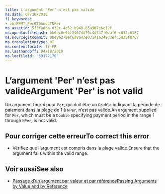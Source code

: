 ```yaml
---
title: L’argument 'Per' n’est pas valide
ms.date: 07/20/2015
f1_keywords:
- vbrPPMT_PerGT0AndLTNPer
ms.assetid: 5f3fadba-d32c-4e52-b949-85a907e6c12f
ms.openlocfilehash: bb6ec0e94f5467dd70c4d747f6daf6ec812c6187
ms.sourcegitcommit: 0be8a279af6d8a43e03141e349d3efd5d35f8767
ms.translationtype: HT
ms.contentlocale: fr-FR
ms.lasthandoff: 04/18/2019
ms.locfileid: "59172170"
---
```

# <a name="argument-per-is-not-valid"></a><span data-ttu-id="b1f13-102">L’argument 'Per' n’est pas valide</span><span class="sxs-lookup"><span data-stu-id="b1f13-102">Argument 'Per' is not valid</span></span>
<span data-ttu-id="b1f13-103">Un argument fourni pour `Per`, qui doit être un `Double` indiquant la période de paiement dans la plage de 1 à `NPer`, n’est pas valide.</span><span class="sxs-lookup"><span data-stu-id="b1f13-103">An argument supplied for `Per`, which must be a `Double` specifying payment period in the range 1 through `NPer`, is not valid.</span></span>  
  
## <a name="to-correct-this-error"></a><span data-ttu-id="b1f13-104">Pour corriger cette erreur</span><span class="sxs-lookup"><span data-stu-id="b1f13-104">To correct this error</span></span>  
  
-   <span data-ttu-id="b1f13-105">Vérifiez que l’argument est compris dans la plage valide.</span><span class="sxs-lookup"><span data-stu-id="b1f13-105">Ensure that the argument falls within the valid range.</span></span>  
  
## <a name="see-also"></a><span data-ttu-id="b1f13-106">Voir aussi</span><span class="sxs-lookup"><span data-stu-id="b1f13-106">See also</span></span>

- [<span data-ttu-id="b1f13-107">Passage d’un argument par valeur et par référence</span><span class="sxs-lookup"><span data-stu-id="b1f13-107">Passing Arguments by Value and by Reference</span></span>](../../visual-basic/programming-guide/language-features/procedures/passing-arguments-by-value-and-by-reference.md)
